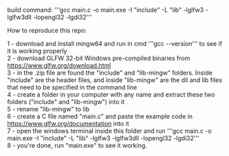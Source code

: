 build command: '''gcc main.c -o main.exe -I "include" -L "lib" -lglfw3 -lglfw3dll -lopengl32 -lgdi32'''

How to reproduce this repo:

1 - download and install mingw64 and run in cmd '''gcc --version''' to see if it is working properly  
2 - download GLFW 32-bit Windows pre-compiled binaries from https://www.glfw.org/download.html  
3 - in the .zip file are found the "include" and "lib-mingw" folders. Inside "include" are the header files, and inside "lib-mingw" are the dll and lib files that need to be specified in the command line  
4 - create a folder in your computer with any name and extract these two folders ("include" and "lib-mingw") into it  
5 - rename "lib-mingw" to lib  
6 - create a C file named "main.c" and paste the example code in https://www.glfw.org/documentation into it  
7 - open the windows terminal inside this folder and run '''gcc main.c -o main.exe -I "include" -L "lib" -lglfw3 -lglfw3dll -lopengl32 -lgdi32'''  
8 - you're done, run "main.exe" to see it working.
